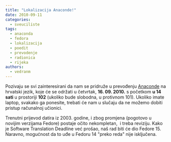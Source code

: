 ```yaml
---
title: "Lokalizacija Anaconde!"
date: 2010-09-11
categories: 
  - sveuciliste
tags: 
  - anaconda
  - fedora
  - lokalizacija
  - poedit
  - prevodenje
  - radionica
  - rijeka
authors: 
  - vedranm
---
```


Pozivaju se svi zainteresirani da nam se pridruže u prevođenju [Anaconde](https://fedoraproject.org/wiki/Anaconda) na hrvatski jezik, koje će se održati u četvrtak, **16. 09. 2010.** s početkom **u 14 sati** u prostoriji **102** (ukoliko bude slobodna, u protivnom 101). Ukoliko imate laptop, svakako ga ponesite, trebati će nam u slučaju da ne možemo dobiti pristup računalnoj učionici.

Trenutni prijevod datira iz 2003. godine, i zbog promjena (pogotovo u novijim verzijama Fedore) postaje očito nekompletan,  i treba reviziju. Kako je Software Translation Deadline već prošao, naš rad biti će dio Fedore 15. Naravno, mogućnost da to uđe u Fedoru 14 "preko reda" nije isključena.
